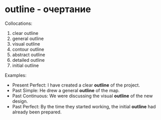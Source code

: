 # outline - очертание

Collocations:

1. clear outline
2. general outline
3. visual outline
4. contour outline
5. abstract outline
6. detailed outline
7. initial outline

Examples:

- Present Perfect: I have created a clear **outline** of the project.
- Past Simple: He drew a general **outline** of the map.
- Past Continuous: We were discussing the visual **outline** of the new design.
- Past Perfect: By the time they started working, the initial **outline** had already been prepared.

